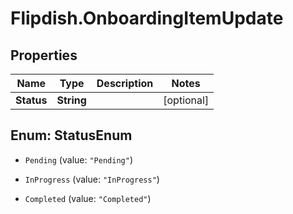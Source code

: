 # Flipdish.OnboardingItemUpdate

## Properties
Name | Type | Description | Notes
------------ | ------------- | ------------- | -------------
**Status** | **String** |  | [optional] 


<a name="StatusEnum"></a>
## Enum: StatusEnum


* `Pending` (value: `"Pending"`)

* `InProgress` (value: `"InProgress"`)

* `Completed` (value: `"Completed"`)





